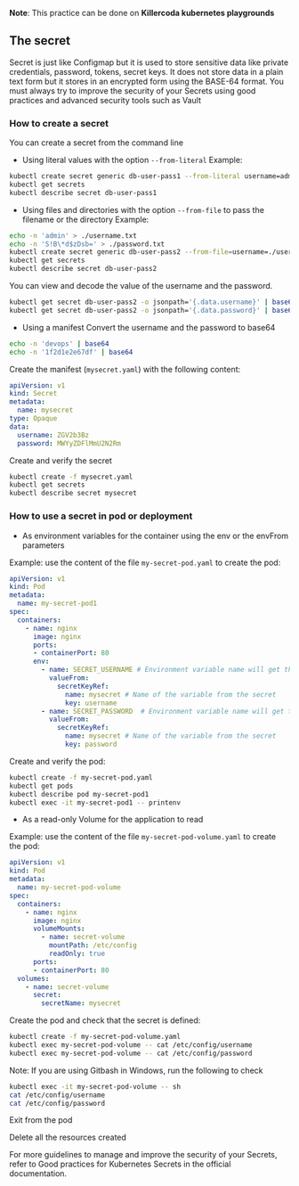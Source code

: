 **Note**: This practice can be done on **Killercoda kubernetes playgrounds**

## The secret 
Secret is just like Configmap but it is used to store sensitive data like private credentials, password,     tokens, secret keys. It does not store data in a plain text form but it stores in an encrypted form using the BASE-64 format. You must always try to improve the security of your Secrets using good practices and advanced security tools such as Vault

### How to create a secret
You can create a secret from the command line
- Using literal values with the option `--from-literal` 
Example:
```bash
kubectl create secret generic db-user-pass1 --from-literal username=admin --from-literal password='S!B\*d$zDsb='
kubectl get secrets
kubectl describe secret db-user-pass1
```
- Using files and directories with the option `--from-file` to pass the filename or the directory
Example:
```bash
echo -n 'admin' > ./username.txt
echo -n 'S!B\*d$zDsb=' > ./password.txt
kubectl create secret generic db-user-pass2 --from-file=username=./username.txt --from-file=password=./password.txt
kubectl get secrets
kubectl describe secret db-user-pass2
```
You can view and decode the value of the username and the password.
```bash
kubectl get secret db-user-pass2 -o jsonpath='{.data.username}' | base64 -d
kubectl get secret db-user-pass2 -o jsonpath='{.data.password}' | base64 -d 
```
- Using a manifest
Convert the username and the password to base64
```bash
echo -n 'devops' | base64
echo -n '1f2d1e2e67df' | base64
```
Create the manifest (`mysecret.yaml`) with the following content:
```yaml
apiVersion: v1
kind: Secret
metadata:
  name: mysecret
type: Opaque
data:
  username: ZGV2b3Bz
  password: MWYyZDFlMmU2N2Rm
```

Create and verify the secret
```bash
kubectl create -f mysecret.yaml
kubectl get secrets
kubectl describe secret mysecret
```
### How to use a secret in pod or deployment
- As environment variables for the container using the env or the envFrom parameters

Example: use the content of the file `my-secret-pod.yaml` to create the pod:

```yaml
apiVersion: v1
kind: Pod
metadata:
  name: my-secret-pod1
spec:
  containers:
    - name: nginx
      image: nginx
      ports:
      - containerPort: 80
      env:
        - name: SECRET_USERNAME # Environment variable name will get the value from the secret
          valueFrom:
            secretKeyRef:
              name: mysecret # Name of the variable from the secret
              key: username
        - name: SECRET_PASSWORD  # Environment variable name will get the value from the secret
          valueFrom:
            secretKeyRef:
              name: mysecret # Name of the variable from the secret
              key: password
```
Create and verify the pod:

```bash
kubectl create -f my-secret-pod.yaml
kubectl get pods
kubectl describe pod my-secret-pod1
kubectl exec -it my-secret-pod1 -- printenv
```

- As a read-only Volume for the application to read

Example: use the content of the file `my-secret-pod-volume.yaml` to create the pod:

```yaml
apiVersion: v1
kind: Pod
metadata:
  name: my-secret-pod-volume
spec:
  containers:
    - name: nginx
      image: nginx
      volumeMounts:
        - name: secret-volume
          mountPath: /etc/config
          readOnly: true
      ports:
      - containerPort: 80
  volumes:
    - name: secret-volume
      secret:
        secretName: mysecret
```

Create the pod and check that the secret is defined:
```bash
kubectl create -f my-secret-pod-volume.yaml
kubectl exec my-secret-pod-volume -- cat /etc/config/username
kubectl exec my-secret-pod-volume -- cat /etc/config/password
```

Note: If you are using Gitbash in Windows, run the following to check

```bash
kubectl exec -it my-secret-pod-volume -- sh
cat /etc/config/username
cat /etc/config/password
```
Exit from the pod

Delete all the resources created

For more guidelines to manage and improve the security of your Secrets, refer to Good practices for Kubernetes Secrets in the official documentation.
